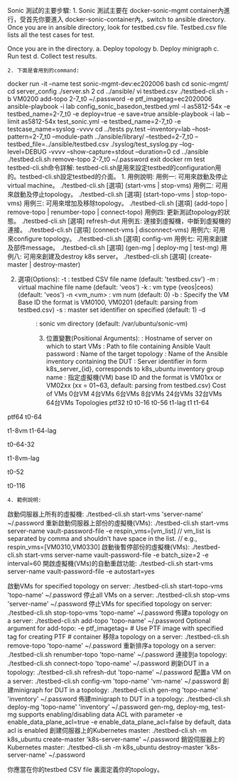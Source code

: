 
Sonic 測試的主要步驟:
    1. Sonic 測試主要在 docker-sonic-mgmt container內進行，受首先你要進入
docker-sonic-container內，switch to ansible directory.
Once you are in ansible directory, look for testbed.csv file.
Testbed.csv file lists all the test cases for test.

Once you are in the directory.
    a. Deploy topology
    b. Deploy minigraph
    c. Run test
    d. Collect test results.

    2. 下面是會用到的command:
docker run -it –name test sonic-mgmt-dev:ec202006 bash
cd sonic-mgmt/
cd server_config
./server.sh 2
cd ../ansible/
vi testbed.csv
./testbed-cli.sh -b VM0200 add-topo 2-7_t0 ~/.password -e ptf_imagetag=ec2020006
ansible-playbook -i lab config_sonic_basedon_testbed.yml -l as5812-54x -e testbed_name=2-7_t0 -e deploy=true -e save=true
ansible-playbook -i lab –limit as5812-54x test_sonic.yml -e testbed_name=2-7_t0 -e testcase_name=syslog -vvvv
cd ../tests
py.test –inventory=lab –host-pattern=2-7_t0 –module-path ../ansible/library/ –testbed=2-7_t0 –testbed_file=../ansible/testbed.csv ./syslog/test_syslog.py –log-level=DEBUG -vvvv –show-capture=stdout –duration=0
cd ../ansible
./testbed.cli.sh remove-topo 2-7_t0 ~/.password
exit
docker rm test
testbed-cli.sh命令詳解:
testbed-cli.sh是用來設定testbed的configuration用的。testbed-cli.sh設定testbed的介面。
    1. 用例說明:
用例一:
	可用來啟動及停止virtual machine。
    ./testbed-cli.sh [選項] (start-vms | stop-vms) <server-name> <vault-password-file>
用例二:
    可用來啟動及停止topology。
    ./testbed-cli.sh [選項] (start-topo-vms | stop-topo-vms) <topo-name> <vault-password-file>
用例三:
    可用來增加及移除topology。
    ./testbed-cli.sh [選項] (add-topo | remove-topo | renumber-topo | connect-topo) <topo-name> <vault-password-file>
用例四:
更新測試topology的狀態。
    ./testbed-cli.sh [選項] refresh-dut <topo-name> <vault-password-file>
用例五:
連接到虛擬機，中斷到虛擬機的連接。
    ./testbed-cli.sh [選項] (connect-vms | disconnect-vms) <topo-name> <vault-password-file>
用例六:
    可用來configure topology。
    ./testbed-cli.sh [選項] config-vm <topo-name> <vm-name> <vault-password-file>
用例七:
    可用來創建及部件message。
    ./testbed-cli.sh [選項] (gen-mg | deploy-mg | test-mg) <topo-name> <inventory> <vault-password-file>
用例八:
    可用來創建及destroy k8s server。
    ./testbed-cli.sh [選項] (create-master | destroy-master) <k8s-server-name> <vault-password-file>

2. 選項(Options):
    -t <tbfile>      : testbed CSV file name (default: 'testbed.csv')
    -m <vmfile>    : virtual machine file name (default: 'veos')
    -k <vmtype>    : vm type (veos|ceos) (default: 'veos')
    -n <vm_num>   : vm num (default: 0)
    -b <vmbase>    : Specify the VM Base ID the format is VM0100, VM0201 
                    (default: parsing from testbed.csv)
    -s <msetnumber> : master set identifier on specified <k8s-server-name> 
                    (default: 1)
    -d <dir>         : sonic vm directory (default: /var/ubuntu/sonic-vm)

    3. 位置變數(Positional Arguments):
    <server-name>         : Hostname of server on which to start VMs
    <vault-password-file>    : Path to file containing Ansible Vault password
    <topo-name>          : Name of the target topology
    <inventory>           : Name of the Ansible inventory containing the DUT
    <k8s-server-name>     : Server identifier in form k8s_server_{id}, corresponds
                          to k8s_ubuntu inventory group name
    <vmbase>             : 指定虛擬機(VM) base ID and the format is 
   VM01xx or VM02xx 
   (xx = 01~63, default: parsing from
                           testbed.csv)
Cost of VMs
0台VM
4台VMs
6台VMs
8台VMs
24台VMs
32台VMs
64台VMs
Topologies
ptf32
t0
t0-16
t0-56
t1-lag
t1
t1-64

ptf64
t0-64

t1-8vm
t1-64-lag




t0-64-32

t1-8vm-lag





t0-52







t0-116














    4. 範例說明:
啟動伺服器上所有的虛擬機:
    ./testbed-cli.sh start-vms 'server-name' ~/.password
重新啟動伺服器上部份的虛擬機(VMs):
    ./testbed-cli.sh start-vms server-name vault-password-file 
    -e respin_vms=[vm_list]
    // vm_list is separated by comma and shouldn't have space in the list.
    // e.g., respin_vms=[VM0310,VM0330]
啟動後暫停部份的虛擬機(VMs):
    ./testbed-cli.sh start-vms server-name vault-password-file -e batch_size=2 
    -e interval=60
開啟虛擬機(VMs)的自動重啟功能:
    ./testbed-cli.sh start-vms server-name vault-password-file -e autostart=yes

啟動VMs for specified topology on server:
    ./testbed-cli.sh start-topo-vms 'topo-name' ~/.password
停止all VMs on a server:
    ./testbed-cli.sh stop-vms 'server-name' ~/.password
停止VMs for specified topology on server:
    ./testbed-cli.sh stop-topo-vms 'topo-name' ~/.password
佈建a topology on a server:
    ./testbed-cli.sh add-topo 'topo-name' ~/.password
    Optional argument for add-topo:
      -e ptf_imagetag=<tag> # Use PTF image with specified tag for creating PTF 
                         # container
移除a topology on a server:
    ./testbed-cli.sh remove-topo 'topo-name' ~/.password
重新排序a topology on a server: ./testbed-cli.sh renumber-topo 'topo-name' ~/.password
連接到a topology:
    ./testbed-cli.sh connect-topo 'topo-name' ~/.password
刷新DUT in a topology:
    ./testbed-cli.sh refresh-dut 'topo-name' ~/.password
配置a VM on a server:
    ./testbed-cli.sh config-vm 'topo-name' 'vm-name' ~/.password
創建minigraph for DUT in a topology:
    ./testbed-cli.sh gen-mg 'topo-name' 'inventory' ~/.password
佈建minigraph to DUT in a topology:
    ./testbed-cli.sh deploy-mg 'topo-name' 'inventory' ~/.password
      gen-mg, deploy-mg, test-mg supports enabling/disabling data ACL 
      with parameter
        -e enable_data_plane_acl=true
        -e enable_data_plane_acl=false
        by default, data acl is enabled
創建伺服器上的Kubernetes master:
    ./testbed-cli.sh -m k8s_ubuntu create-master 'k8s-server-name'  ~/.password
銷毀伺服器上的Kubernetes master:
    ./testbed-cli.sh -m k8s_ubuntu destroy-master 'k8s-server-name' ~/.password

你應當在你的testbed CSV file 裏面定義你的topology。

